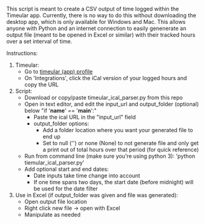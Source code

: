 This script is meant to create a CSV output of time logged within the Timeular app. Currently, there is no way to do this without downloading the desktop app, which is only available for Windows and Mac. This allows anyone with Python and an internet connection to easily genenerate an output file (meant to be opened in Excel or similar) with their tracked hours over a set interval of time.

Instructions:
1. Timeular:
	- Go to [timeular (app) profile](https://profile.timeular.com/#/login)
	- On 'Integrations', click the iCal version of your logged hours and copy the URL
2. Script:
	- Download or copy/paste timeular_ical_parser.py from this repo
	- Open in text editor, and edit the input_url and output_folder (optional) below "if '__name__' == '__main__':"
		- Paste the ical URL in the "input_url" field
		- output_folder options:
			- Add a folder location where you want your generated file to end up
			- Set to null ('') or none (None) to not generate file and only get a print out of total hours over that period (for quick reference)
	- Run from command line (make sure you're using python 3): 'python tiemular_ical_parser.py'
	- Add optional start and end dates:
		- Date inputs take time change into account
		- If one time spans two days, the start date (before midnight) will be used for the date filter
3. Use in Excel (if output_folder was given and file was generated):
	- Open output file location
	- Right click new file -> open with Excel
	- Manipulate as needed